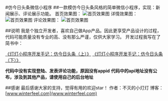 #仿今日头条微信小程序
##一款模仿今日头条风格的简单微信小程序，实现：新闻展示、评论展示功能。
首页效果图：
![首页效果图](https://github.com/winterfeel/Wxapp_Toutiao/blob/master/preview/1.png)
详情效果图：
![首页效果图](https://github.com/winterfeel/Wxapp_Toutiao/blob/master/preview/2.png)
评论效果图：
![首页效果图](https://github.com/winterfeel/Wxapp_Toutiao/blob/master/preview/3.png)

##说明
  我是个独立开发者，喜欢自己做App产品。因此更享受产品设计的过程，代码可能质量没有专业的高、没有那么严谨，仅供大家学习。
  开发过程我写在了简书中：
  
  [《灯灯小程序开发手记：仿今日头条（上）》](http://www.jianshu.com/p/a1e0b8abb12d)
  [《灯灯小程序开发手记：仿今日头条（下）》](http://www.jianshu.com/p/a1e0b8abb12d)
  
**代码中没有实现登陆、发表评论功能，原因没有appid**
**代码中的api地址没有公布，涉及到其他产品，请使用自己的后台地址**

##感谢
最后感谢大家的支持，觉得有用的欢迎star！
作者：不灭的小灯灯
博客：[www.winterfeel.com](www.winterfeel.com)